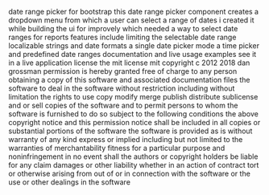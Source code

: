 date range picker for bootstrap this date range picker component creates a dropdown menu from which a user can select a range of dates i created it while building the ui for improvely which needed a way to select date ranges for reports features include limiting the selectable date range localizable strings and date formats a single date picker mode a time picker and predefined date ranges documentation and live usage examples see it in a live application license the mit license mit copyright c 2012 2018 dan grossman permission is hereby granted free of charge to any person obtaining a copy of this software and associated documentation files the software to deal in the software without restriction including without limitation the rights to use copy modify merge publish distribute sublicense and or sell copies of the software and to permit persons to whom the software is furnished to do so subject to the following conditions the above copyright notice and this permission notice shall be included in all copies or substantial portions of the software the software is provided as is without warranty of any kind express or implied including but not limited to the warranties of merchantability fitness for a particular purpose and noninfringement in no event shall the authors or copyright holders be liable for any claim damages or other liability whether in an action of contract tort or otherwise arising from out of or in connection with the software or the use or other dealings in the software